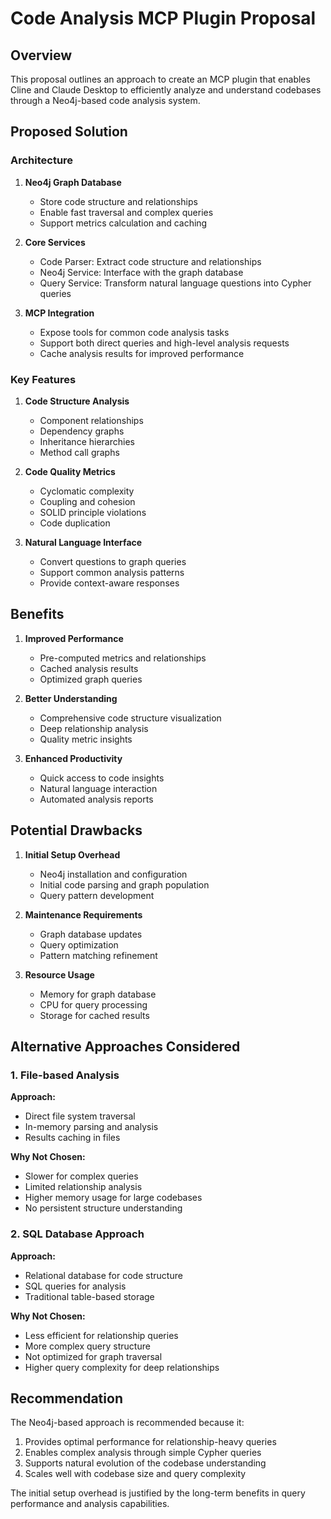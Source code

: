 # Code Analysis MCP Plugin Proposal

## Overview

This proposal outlines an approach to create an MCP plugin that enables Cline and Claude Desktop to efficiently analyze and understand codebases through a Neo4j-based code analysis system.

## Proposed Solution

### Architecture

1. **Neo4j Graph Database**

   - Store code structure and relationships
   - Enable fast traversal and complex queries
   - Support metrics calculation and caching

2. **Core Services**

   - Code Parser: Extract code structure and relationships
   - Neo4j Service: Interface with the graph database
   - Query Service: Transform natural language questions into Cypher queries

3. **MCP Integration**
   - Expose tools for common code analysis tasks
   - Support both direct queries and high-level analysis requests
   - Cache analysis results for improved performance

### Key Features

1. **Code Structure Analysis**

   - Component relationships
   - Dependency graphs
   - Inheritance hierarchies
   - Method call graphs

2. **Code Quality Metrics**

   - Cyclomatic complexity
   - Coupling and cohesion
   - SOLID principle violations
   - Code duplication

3. **Natural Language Interface**
   - Convert questions to graph queries
   - Support common analysis patterns
   - Provide context-aware responses

## Benefits

1. **Improved Performance**

   - Pre-computed metrics and relationships
   - Cached analysis results
   - Optimized graph queries

2. **Better Understanding**

   - Comprehensive code structure visualization
   - Deep relationship analysis
   - Quality metric insights

3. **Enhanced Productivity**
   - Quick access to code insights
   - Natural language interaction
   - Automated analysis reports

## Potential Drawbacks

1. **Initial Setup Overhead**

   - Neo4j installation and configuration
   - Initial code parsing and graph population
   - Query pattern development

2. **Maintenance Requirements**

   - Graph database updates
   - Query optimization
   - Pattern matching refinement

3. **Resource Usage**
   - Memory for graph database
   - CPU for query processing
   - Storage for cached results

## Alternative Approaches Considered

### 1. File-based Analysis

**Approach:**

- Direct file system traversal
- In-memory parsing and analysis
- Results caching in files

**Why Not Chosen:**

- Slower for complex queries
- Limited relationship analysis
- Higher memory usage for large codebases
- No persistent structure understanding

### 2. SQL Database Approach

**Approach:**

- Relational database for code structure
- SQL queries for analysis
- Traditional table-based storage

**Why Not Chosen:**

- Less efficient for relationship queries
- More complex query structure
- Not optimized for graph traversal
- Higher query complexity for deep relationships

## Recommendation

The Neo4j-based approach is recommended because it:

1. Provides optimal performance for relationship-heavy queries
2. Enables complex analysis through simple Cypher queries
3. Supports natural evolution of the codebase understanding
4. Scales well with codebase size and query complexity

The initial setup overhead is justified by the long-term benefits in query performance and analysis capabilities.
